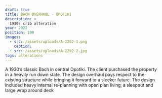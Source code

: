 ```yaml
---
draft: true
title: BACH OVERHAUL - OPOTIKI
description: >
  1930s crib alteration
year: 2022
position: 100
images:
  - src: /assets/uploads/A-2202-1.png
    caption: 
  - src: /assets/uploads/A-2202-2.jpg
tags: alterations
---
```

A 1930’s classic Bach in central Opotiki. The client purchased the property in a heavily run down state. The design overhaul pays respect to the existing structure while bringing it forward to a sleeker future. The design included heavy internal re-planning with open plan living, a sleepout and large wrap around deck 
